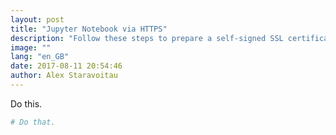 ```yaml
---
layout: post
title: "Jupyter Notebook via HTTPS"
description: "Follow these steps to prepare a self-signed SSL certificate for accessing Jupyter Notebook server from your iPad."
image: ""
lang: "en_GB"
date: 2017-08-11 20:54:46
author: Alex Staravoitau
---
```


Do this.
<!--more-->
```bash
# Do that.
```